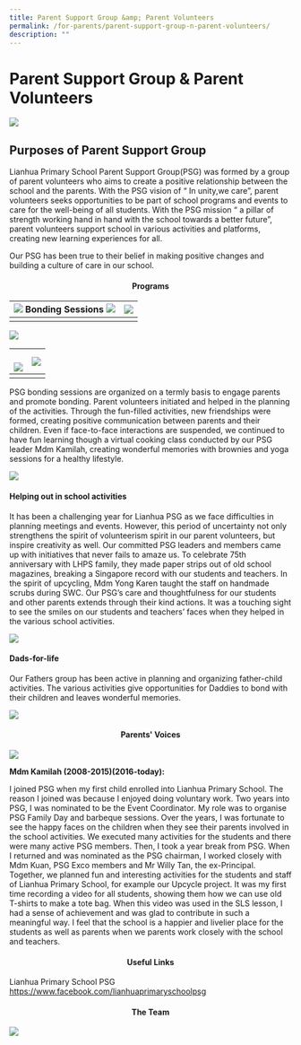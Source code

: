 ```yaml
---
title: Parent Support Group &amp; Parent Volunteers
permalink: /for-parents/parent-support-group-n-parent-volunteers/
description: ""
---
```

# Parent Support Group &amp; Parent Volunteers

![](/images/Parent%20Support%20Group/image5.jpg)

## Purposes of Parent Support Group

Lianhua Primary School Parent Support Group(PSG) was formed by a group of parent volunteers who aims to create a positive relationship between the school and the parents. With the PSG vision of “ In unity,we care”, parent volunteers seeks opportunities to be part of school programs and events to care for the well-being of all students. With the PSG mission “ a pillar of strength working hand in hand with the school towards a better future”, parent volunteers support school in various activities and platforms, creating new learning experiences for all.

Our PSG has been true to their belief in making positive changes and building a culture of care in our school.

#### <center>Programs</center>

| ![](/images/Parent%20Support%20Group/image8.jpg)  **Bonding Sessions** ![](/images/Parent%20Support%20Group/image1.jpg) |  ![](/images/Parent%20Support%20Group/image4.jpg) |
| -------- | -------- |
|||


![](/images/Parent%20Support%20Group/image8.jpg) 

| <br>![](/images/Parent%20Support%20Group/image1.jpg)  |  ![](/images/Parent%20Support%20Group/image4.jpg) | 
| -------- | -------- | 
|||



PSG bonding sessions are organized on a termly basis to engage parents and promote bonding. Parent volunteers initiated and helped in the planning of the activities. Through the fun-filled activities, new friendships were formed, creating positive communication between parents and their children. Even if face-to-face interactions are suspended, we continued to have fun learning though a virtual cooking class conducted by our PSG leader Mdm Kamilah, creating wonderful memories with brownies and yoga sessions for a healthy lifestyle.

![](/images/Parent%20Support%20Group/image3.jpg)

#### Helping out in school activities

It has been a challenging year for Lianhua PSG as we face difficulties in planning meetings and events. However, this period of uncertainty not only strengthens the spirit of volunteerism spirit in our parent volunteers, but inspire creativity as well. Our committed PSG leaders and members came up with initiatives that never fails to amaze us. To celebrate 75th anniversary with LHPS family, they made paper strips out of old school magazines, breaking a Singapore record with our students and teachers. In the spirit of upcycling, Mdm Yong Karen taught the staff on handmade scrubs during SWC. Our PSG’s care and thoughtfulness for our students and other parents extends through their kind actions. It was a touching sight to see the smiles on our students and teachers’ faces when they helped in the various school activities.

![](/images/Parent%20Support%20Group/mt%20fiesta%2023_93.JPG)

#### Dads-for-life

Our Fathers group has been active in planning and organizing father-child activities. The various activities give opportunities for Daddies to bond with their children and leaves wonderful memories.

![](/images/Parent%20Support%20Group/image6.jpg)

#### <center>Parents' Voices</center>


![](/images/Parent%20Support%20Group/image7.jpg)

**Mdm Kamilah (2008-2015)(2016-today):**  

I joined PSG when my first child enrolled into Lianhua Primary School. The reason I joined was because I enjoyed doing voluntary work. Two years into PSG, I was nominated to be the Event Coordinator. My role was to organise PSG Family Day and barbeque sessions. Over the years, I was fortunate to see the happy faces on the children when they see their parents involved in the school activities. We executed many activities for the students and there were many active PSG members. Then, I took a year break from PSG. When I returned and was nominated as the PSG chairman, I worked closely with Mdm Kuan, PSG Exco members and Mr Willy Tan, the ex-Principal. Together, we planned fun and interesting activities for the students and staff of Lianhua Primary School, for example our Upcycle project. It was my first time recording a video for all students, showing them how we can use old T-shirts to make a tote bag. When this video was used in the SLS lesson, I had a sense of achievement and was glad to contribute in such a meaningful way. I feel that the school is a happier and livelier place for the students as well as parents when we parents work closely with the school and teachers.

#### <center>Useful Links</center>

Lianhua Primary School PSG      
<a href="https://www.facebook.com/lianhuaprimaryschoolpsg" target="_blank">https://www.facebook.com/lianhuaprimaryschoolpsg</a>


#### <center>The Team</center>

![](/images/Parent%20Support%20Group/image8.jpg)